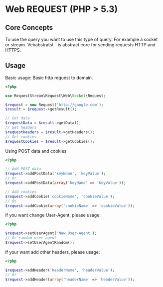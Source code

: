 Web REQUEST (PHP > 5.3)
=======================

Core Concepts
-------------

To use the query you want to use this type of query. For example a socket or stream.
Vebabstratst - is abstract core for sending requests HTTP and HTTPS.


Usage
-----

Basic usage:
Basic http request to domain.

```php
<?php

use RequestStream\Request\Web\Socket\Request;

$request = new Request('http://google.com');
$result = $request->getResult();

// Get data
$requestData = $result->getData();
// Get headers
$requestHeaders = $result->getHeaders();
// Get cookies
$requestCookies = $result->getCookies();
```

Using POST data and cookies
```php
<?php

// Add POST data
$request->addPostData('keyName', 'keyValue');
// Or
$request->addPostData(array('keyName' => 'KeyValue'));

// Add cookies
$request->addCookie('cookieName', 'cookieValue');
// Ot
$request->addCookie(array('cookieName' => 'cookieValue'));

```

If you want change User-Agent, please usage:
```php
<?php

$request->setUserAgent('New User-Agent');
// Or random user agent
$request->setUserAgentRandom();
```

If your want add other headers, please usage:
```php
<?php

$request->addHeader('headerName', 'headerValue');
// Or
$request->addHeader(array('headerName' => 'headerValue'));


